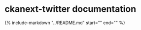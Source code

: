 # ckanext-twitter documentation

{%
    include-markdown "../README.md"
    start="<!--overview-start-->"
    end="<!--overview-end-->"
%}
